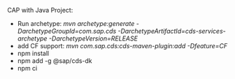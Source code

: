 CAP with Java Project:
* Run archetype: *mvn archetype:generate -DarchetypeGroupId=com.sap.cds -DarchetypeArtifactId=cds-services-archetype -DarchetypeVersion=RELEASE*
* add CF support: *mvn com.sap.cds:cds-maven-plugin:add -Dfeature=CF*
* npm install
* npm add -g @sap/cds-dk
* npm ci
 


